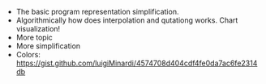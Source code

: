 - The basic program representation simplification.
- Algorithmically how does interpolation and qutationg works. Chart visualization!
- More topic
- More simplification
- Colors: https://gist.github.com/luigiMinardi/4574708d404cdf4fe0da7ac6fe2314db